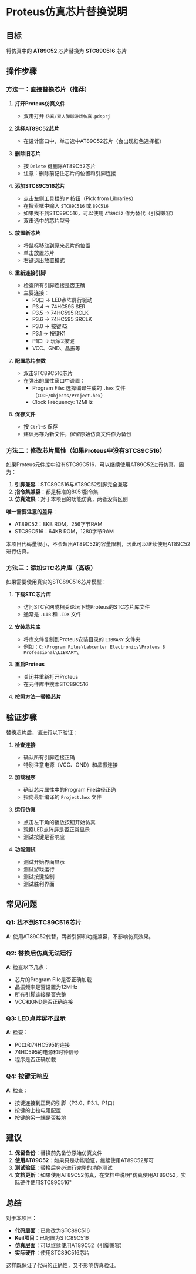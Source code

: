 # Proteus仿真芯片替换说明

## 目标
将仿真中的 **AT89C52** 芯片替换为 **STC89C516** 芯片

## 操作步骤

### 方法一：直接替换芯片（推荐）

1. **打开Proteus仿真文件**
   - 双击打开 `仿真/双人弹球游戏仿真.pdsprj`

2. **选择AT89C52芯片**
   - 在设计窗口中，单击选中AT89C52芯片（会出现红色选择框）

3. **删除旧芯片**
   - 按 `Delete` 键删除AT89C52芯片
   - 注意：删除前记住芯片的位置和引脚连接

4. **添加STC89C516芯片**
   - 点击左侧工具栏的 `P` 按钮（Pick from Libraries）
   - 在搜索框中输入 `STC89C516` 或 `89C516`
   - 如果找不到STC89C516，可以使用 `AT89C52` 作为替代（引脚兼容）
   - 双击选中的芯片型号

5. **放置新芯片**
   - 将鼠标移动到原来芯片的位置
   - 单击放置芯片
   - 右键退出放置模式

6. **重新连接引脚**
   - 检查所有引脚连接是否正确
   - 主要连接：
     - P0口 → LED点阵屏行驱动
     - P3.4 → 74HC595 SER
     - P3.5 → 74HC595 RCLK
     - P3.6 → 74HC595 SRCLK
     - P3.0 → 按键K2
     - P3.1 → 按键K1
     - P1口 → 玩家2按键
     - VCC、GND、晶振等

7. **配置芯片参数**
   - 双击STC89C516芯片
   - 在弹出的属性窗口中设置：
     - Program File: 选择编译生成的 `.hex` 文件（`CODE/Objects/Project.hex`）
     - Clock Frequency: 12MHz

8. **保存文件**
   - 按 `Ctrl+S` 保存
   - 建议另存为新文件，保留原始仿真文件作为备份

### 方法二：修改芯片属性（如果Proteus中没有STC89C516）

如果Proteus元件库中没有STC89C516，可以继续使用AT89C52进行仿真，因为：

1. **引脚兼容**：STC89C516与AT89C52引脚完全兼容
2. **指令集兼容**：都是标准的8051指令集
3. **仿真效果**：对于本项目的功能仿真，两者没有区别

**唯一需要注意的差异**：
- AT89C52：8KB ROM，256字节RAM
- STC89C516：64KB ROM，1280字节RAM

本项目代码量很小，不会超出AT89C52的容量限制，因此可以继续使用AT89C52进行仿真。

### 方法三：添加STC芯片库（高级）

如果需要使用真实的STC89C516芯片模型：

1. **下载STC芯片库**
   - 访问STC官网或相关论坛下载Proteus的STC芯片库文件
   - 通常是 `.LIB` 和 `.IDX` 文件

2. **安装芯片库**
   - 将库文件复制到Proteus安装目录的 `LIBRARY` 文件夹
   - 例如：`C:\Program Files\Labcenter Electronics\Proteus 8 Professional\LIBRARY\`

3. **重启Proteus**
   - 关闭并重新打开Proteus
   - 在元件库中搜索STC89C516

4. **按照方法一替换芯片**

## 验证步骤

替换芯片后，请进行以下验证：

1. **检查连接**
   - 确认所有引脚连接正确
   - 特别注意电源（VCC、GND）和晶振连接

2. **加载程序**
   - 确认芯片属性中的Program File路径正确
   - 指向最新编译的 `Project.hex` 文件

3. **运行仿真**
   - 点击左下角的播放按钮开始仿真
   - 观察LED点阵屏是否正常显示
   - 测试按键是否响应

4. **功能测试**
   - 测试开始界面显示
   - 测试游戏运行
   - 测试按键控制
   - 测试胜利界面

## 常见问题

### Q1: 找不到STC89C516芯片
**A**: 使用AT89C52代替，两者引脚和功能兼容，不影响仿真效果。

### Q2: 替换后仿真无法运行
**A**: 检查以下几点：
- 芯片的Program File是否正确加载
- 晶振频率是否设置为12MHz
- 所有引脚连接是否完整
- VCC和GND是否正确连接

### Q3: LED点阵屏不显示
**A**: 检查：
- P0口和74HC595的连接
- 74HC595的电源和时钟信号
- 程序是否正确加载

### Q4: 按键无响应
**A**: 检查：
- 按键连接到正确的引脚（P3.0、P3.1、P1口）
- 按键的上拉电阻配置
- 按键的另一端是否接地

## 建议

1. **保留备份**：替换前先备份原始仿真文件
2. **使用AT89C52**：如果只是功能验证，继续使用AT89C52即可
3. **测试验证**：替换后务必进行完整的功能测试
4. **文档更新**：如果使用AT89C52仿真，在文档中说明"仿真使用AT89C52，实际硬件使用STC89C516"

## 总结

对于本项目：
- **代码层面**：已修改为STC89C516
- **Keil项目**：已配置为STC89C516
- **仿真层面**：可以继续使用AT89C52（引脚兼容）
- **实际硬件**：使用STC89C516芯片

这样既保证了代码的正确性，又不影响仿真验证。

